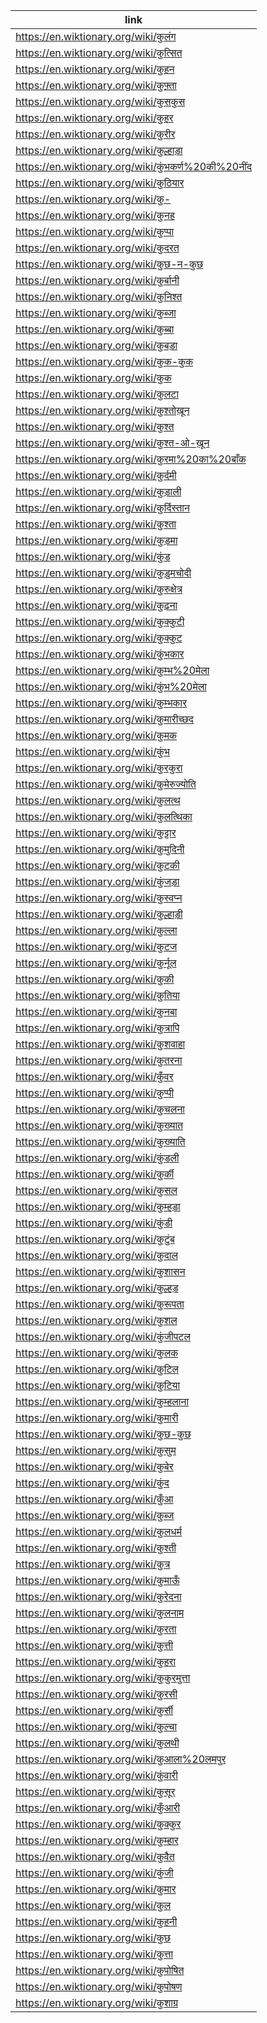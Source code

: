 |link|
|----|
|https://en.wiktionary.org/wiki/कुलंग|
|https://en.wiktionary.org/wiki/कुत्सित|
|https://en.wiktionary.org/wiki/कुहन|
|https://en.wiktionary.org/wiki/कुफ़्ता|
|https://en.wiktionary.org/wiki/कुसकुस|
|https://en.wiktionary.org/wiki/कुहर|
|https://en.wiktionary.org/wiki/कुरीर|
|https://en.wiktionary.org/wiki/कुल्हाड़ा|
|https://en.wiktionary.org/wiki/कुंभकर्ण%20की%20नींद|
|https://en.wiktionary.org/wiki/कुठियार|
|https://en.wiktionary.org/wiki/कु-|
|https://en.wiktionary.org/wiki/कुनह|
|https://en.wiktionary.org/wiki/कुप्पा|
|https://en.wiktionary.org/wiki/कुदरत|
|https://en.wiktionary.org/wiki/कुछ-न-कुछ|
|https://en.wiktionary.org/wiki/कुर्बानी|
|https://en.wiktionary.org/wiki/कुनिश्त|
|https://en.wiktionary.org/wiki/कुब्जा|
|https://en.wiktionary.org/wiki/कुब्बा|
|https://en.wiktionary.org/wiki/कुबड़ा|
|https://en.wiktionary.org/wiki/कुक-कुक|
|https://en.wiktionary.org/wiki/कुक|
|https://en.wiktionary.org/wiki/कुलटा|
|https://en.wiktionary.org/wiki/कुश्तोख़ून|
|https://en.wiktionary.org/wiki/कुश्त|
|https://en.wiktionary.org/wiki/कुश्त-ओ-ख़ून|
|https://en.wiktionary.org/wiki/कुरमा%20का%20बाँक|
|https://en.wiktionary.org/wiki/कुर्दमी|
|https://en.wiktionary.org/wiki/कुड़ाली|
|https://en.wiktionary.org/wiki/कुर्दिस्तान|
|https://en.wiktionary.org/wiki/कुश्ता|
|https://en.wiktionary.org/wiki/कुड़मा|
|https://en.wiktionary.org/wiki/कुंड|
|https://en.wiktionary.org/wiki/कुड़ुमचोदी|
|https://en.wiktionary.org/wiki/कुरुक्षेत्र|
|https://en.wiktionary.org/wiki/कुढ़ना|
|https://en.wiktionary.org/wiki/कुक्कुटी|
|https://en.wiktionary.org/wiki/कुक्कुट|
|https://en.wiktionary.org/wiki/कुंभकार|
|https://en.wiktionary.org/wiki/कुम्भ%20मेला|
|https://en.wiktionary.org/wiki/कुंभ%20मेला|
|https://en.wiktionary.org/wiki/कुम्भकार|
|https://en.wiktionary.org/wiki/कुमारीच्छद|
|https://en.wiktionary.org/wiki/कुमक|
|https://en.wiktionary.org/wiki/कुंभ|
|https://en.wiktionary.org/wiki/कुरकुरा|
|https://en.wiktionary.org/wiki/कुमेरुज्योति|
|https://en.wiktionary.org/wiki/कुलत्थ|
|https://en.wiktionary.org/wiki/कुलत्थिका|
|https://en.wiktionary.org/wiki/कुट्टार|
|https://en.wiktionary.org/wiki/कुमुदिनी|
|https://en.wiktionary.org/wiki/कुटकी|
|https://en.wiktionary.org/wiki/कुंजड़ा|
|https://en.wiktionary.org/wiki/कुस्वप्न|
|https://en.wiktionary.org/wiki/कुल्हाड़ी|
|https://en.wiktionary.org/wiki/कुल्ला|
|https://en.wiktionary.org/wiki/कुटज|
|https://en.wiktionary.org/wiki/कुर्नूल|
|https://en.wiktionary.org/wiki/कुकी|
|https://en.wiktionary.org/wiki/कुतिया|
|https://en.wiktionary.org/wiki/कुनबा|
|https://en.wiktionary.org/wiki/कुत्रापि|
|https://en.wiktionary.org/wiki/कुशवाहा|
|https://en.wiktionary.org/wiki/कुतरना|
|https://en.wiktionary.org/wiki/कुँवर|
|https://en.wiktionary.org/wiki/कुप्पी|
|https://en.wiktionary.org/wiki/कुचलना|
|https://en.wiktionary.org/wiki/कुख्यात|
|https://en.wiktionary.org/wiki/कुख्याति|
|https://en.wiktionary.org/wiki/कुंडली|
|https://en.wiktionary.org/wiki/कुर्की|
|https://en.wiktionary.org/wiki/कुसल|
|https://en.wiktionary.org/wiki/कुम्हड़ा|
|https://en.wiktionary.org/wiki/कुंडी|
|https://en.wiktionary.org/wiki/कुटुंब|
|https://en.wiktionary.org/wiki/कुदाल|
|https://en.wiktionary.org/wiki/कुशासन|
|https://en.wiktionary.org/wiki/कुल्हड़|
|https://en.wiktionary.org/wiki/कुरूपता|
|https://en.wiktionary.org/wiki/कुशल|
|https://en.wiktionary.org/wiki/कुंजीपटल|
|https://en.wiktionary.org/wiki/कुलक|
|https://en.wiktionary.org/wiki/कुटिल|
|https://en.wiktionary.org/wiki/कुटिया|
|https://en.wiktionary.org/wiki/कुम्हलाना|
|https://en.wiktionary.org/wiki/कुमारी|
|https://en.wiktionary.org/wiki/कुछ-कुछ|
|https://en.wiktionary.org/wiki/कुसुम|
|https://en.wiktionary.org/wiki/कुबेर|
|https://en.wiktionary.org/wiki/कुंद|
|https://en.wiktionary.org/wiki/कुँआ|
|https://en.wiktionary.org/wiki/कुब्ज|
|https://en.wiktionary.org/wiki/कुलधर्म|
|https://en.wiktionary.org/wiki/कुश्ती|
|https://en.wiktionary.org/wiki/कुत्र|
|https://en.wiktionary.org/wiki/कुमाऊँ|
|https://en.wiktionary.org/wiki/कुरेदना|
|https://en.wiktionary.org/wiki/कुलनाम|
|https://en.wiktionary.org/wiki/कुरता|
|https://en.wiktionary.org/wiki/कुत्ती|
|https://en.wiktionary.org/wiki/कुहरा|
|https://en.wiktionary.org/wiki/कुकुरमुत्ता|
|https://en.wiktionary.org/wiki/कुरसी|
|https://en.wiktionary.org/wiki/कुर्सी|
|https://en.wiktionary.org/wiki/कुल्चा|
|https://en.wiktionary.org/wiki/कुलथी|
|https://en.wiktionary.org/wiki/कुआला%20लमपुर|
|https://en.wiktionary.org/wiki/कुंवारी|
|https://en.wiktionary.org/wiki/कुसूर|
|https://en.wiktionary.org/wiki/कुँआरी|
|https://en.wiktionary.org/wiki/कुक्कुर|
|https://en.wiktionary.org/wiki/कुम्हार|
|https://en.wiktionary.org/wiki/कुवैत|
|https://en.wiktionary.org/wiki/कुंजी|
|https://en.wiktionary.org/wiki/कुमार|
|https://en.wiktionary.org/wiki/कुल|
|https://en.wiktionary.org/wiki/कुहनी|
|https://en.wiktionary.org/wiki/कुछ|
|https://en.wiktionary.org/wiki/कुत्ता|
|https://en.wiktionary.org/wiki/कुपोषित|
|https://en.wiktionary.org/wiki/कुपोषण|
|https://en.wiktionary.org/wiki/कुशाग्र|
